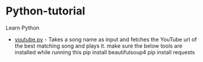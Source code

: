 # Python-tutorial
Learn Python

- [youtube.py](https://github.com/harichandraprasadn/Python-tutorial/blob/master/Play%20from%20Youtube.py) - Takes a song name as input and fetches the YouTube url of the best matching song and plays it. 
make sure the below tools are installed while running this
pip install beautifulsoup4
pip install requests
